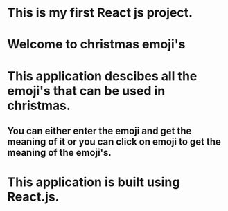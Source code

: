 # This is my first React js project.  

# Welcome to christmas emoji's

# This application descibes all the emoji's that can be used in christmas. 

## You can either enter the emoji and get the meaning of it or you can click on emoji to get the meaning of the emoji's.

# This application is built using React.js.